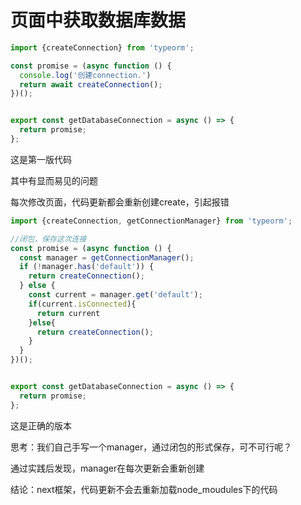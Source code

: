 # 页面中获取数据库数据
```js
import {createConnection} from 'typeorm';

const promise = (async function () {
  console.log('创建connection.')
  return await createConnection();
})();


export const getDatabaseConnection = async () => {
  return promise;
};
```
这是第一版代码

其中有显而易见的问题

每次修改页面，代码更新都会重新创建create，引起报错

```js
import {createConnection, getConnectionManager} from 'typeorm';

//闭包，保存这次连接
const promise = (async function () {
  const manager = getConnectionManager();
  if (!manager.has('default')) {
    return createConnection();
  } else {
    const current = manager.get('default');
    if(current.isConnected){
      return current
    }else{
      return createConnection();
    }
  }
})();


export const getDatabaseConnection = async () => {
  return promise;
};

```
这是正确的版本

思考：我们自己手写一个manager，通过闭包的形式保存，可不可行呢？

通过实践后发现，manager在每次更新会重新创建


结论：next框架，代码更新不会去重新加载node_moudules下的代码